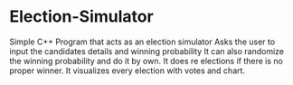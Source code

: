 # Election-Simulator
Simple C++ Program that acts as an election simulator
Asks the user to input the candidates details and winning probability
It can also randomize the winning probability and do it by own.
It does re elections if there is no proper winner.
It visualizes every election with votes and chart.
